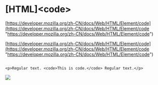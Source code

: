 # \[HTML]\<code>

[https://developer.mozilla.org/zh-CN/docs/Web/HTML/Element/code](https://developer.mozilla.org/zh-CN/docs/Web/HTML/Element/code "https://developer.mozilla.org/zh-CN/docs/Web/HTML/Element/code")

[https://developer.mozilla.org/zh-CN/docs/Web/HTML/Element/code](https://developer.mozilla.org/zh-CN/docs/Web/HTML/Element/code "https://developer.mozilla.org/zh-CN/docs/Web/HTML/Element/code")





##

```纯文本
<p>Regular text. <code>This is code.</code> Regular text.</p>

```

![](../image/image_X0TC1rSnSM.png)

